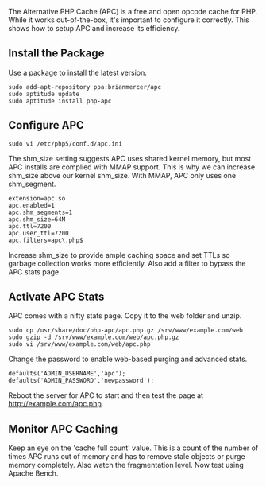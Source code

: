 The Alternative PHP Cache (APC) is a free and open opcode cache for PHP. While it works out-of-the-box, it's important to configure it correctly. This shows how to setup APC and increase its efficiency.

## Install the Package

Use a package to install the latest version.

```
sudo add-apt-repository ppa:brianmercer/apc
sudo aptitude update
sudo aptitude install php-apc
```

## Configure APC

```
sudo vi /etc/php5/conf.d/apc.ini
```

The shm_size setting suggests APC uses shared kernel memory, but most APC installs are complied with MMAP support. This is why we can increase shm_size above our kernel shm_size. With MMAP, APC only uses one shm_segment.

```
extension=apc.so
apc.enabled=1
apc.shm_segments=1
apc.shm_size=64M
apc.ttl=7200
apc.user_ttl=7200
apc.filters=apc\.php$
```

Increase shm_size to provide ample caching space and set TTLs so garbage collection works more efficiently. Also add a filter to bypass the APC stats page.

## Activate APC Stats

APC comes with a nifty stats page. Copy it to the web folder and unzip.

```
sudo cp /usr/share/doc/php-apc/apc.php.gz /srv/www/example.com/web
sudo gzip -d /srv/www/example.com/web/apc.php.gz
sudo vi /srv/www/example.com/web/apc.php
```

Change the password to enable web-based purging and advanced stats.

```
defaults('ADMIN_USERNAME','apc');
defaults('ADMIN_PASSWORD','newpassword');
```

Reboot the server for APC to start and then test the page at http://example.com/apc.php.

## Monitor APC Caching

Keep an eye on the 'cache full count' value. This is a count of the number of times APC runs out of memory and has to remove stale objects or purge memory completely. Also watch the fragmentation level. Now test using Apache Bench.
